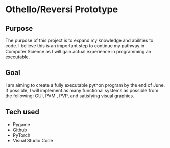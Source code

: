 # Othello/Reversi Prototype

## Purpose
The purpose of this project is to expand my knowledge and abilities to code. I believe this is an important step to continue my pathway in Computer Science as I will gain actual experience in programming an executable. 

## Goal 
I am aiming to create a fully executable python program by the end of June. If possible, I will implement as many functional systems as possible from the following: GUI, PVM , PVP, and satisfying visual graphics.

## Tech used
- Pygame
- Github
- PyTorch
- Visual Studio Code
